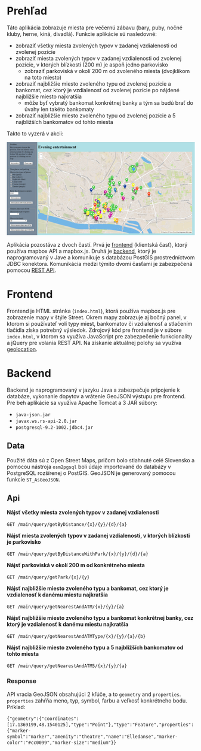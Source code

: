 # Prehľad

Táto aplikácia zobrazuje miesta pre večernú zábavu (bary, puby, nočné kluby, herne, kiná, divadlá). Funkcie aplikácie sú nasledovné:
- zobraziť všetky miesta zvolených typov v zadanej vzdialenosti od zvolenej pozície
- zobraziť miesta zvolených typov v zadanej vzdialenosti od zvolenej pozície, v ktorých blízkosti (200 m) je aspoň jedno parkovisko
	- zobraziť parkoviská v okolí 200 m od zvoleného miesta (dvojklikom na toto miesto)
- zobraziť najbližšie miesto zvoleného typu od zvolenej pozície a bankomat, cez ktorý je vzdialenosť od zvolenej pozície po nájdené najbližšie miesto najkratšia
	- môže byť vybratý bankomat konkrétnej banky a tým sa budú brať do úvahy len takéto bankomaty
- zobraziť najbližšie miesto zvoleného typu od zvolenej pozície a 5 najbližších bankomatov od tohto miesta

Takto to vyzerá v akcii:

![Screenshot](screenshot.PNG)

Aplikácia pozostáva z dvoch častí. Prvá je [frontend](#frontend) (klientská časť), ktorý používa mapbox API a mapbox.js. Druhá je [backend](#backend), ktorý je naprogramovaný v Jave a komunikuje s databázou PostGIS prostredníctvom JDBC konektora. Komunikácia medzi týmito dvomi časťami je zabezpečená pomocou [REST API](#api).

# Frontend

Frontend je HTML stránka (`index.html`), ktorá používa mapbox.js pre zobrazenie mapy v štýle Street. Okrem mapy zobrazuje aj bočný panel, v ktorom si používateľ volí typy miest, bankomatov či vzdialenosť a stlačením tlačidla získa potrebný výsledok. Zdrojový kód pre frontend je v súbore `index.html`, v ktorom sa využíva JavaScript pre zabezpečenie funkcionality a jQuery pre volania REST API. Na získanie aktuálnej polohy sa využíva [geolocation](https://developer.mozilla.org/en-US/docs/Web/API/Geolocation/Using_geolocation).

# Backend

Backend je naprogramovaný v jazyku Java a zabezpečuje pripojenie k databáze, vykonanie dopytov a vrátenie GeoJSON výstupu pre frontend. Pre beh aplikácie sa využíva Apache Tomcat a 3 JAR súbory:
- `java-json.jar`
- `javax.ws.rs-api-2.0.jar`
- `postgresql-9.2-1002.jdbc4.jar`

## Data

Použité dáta sú z Open Street Maps, pričom bolo stiahnuté celé Slovensko a pomocou nástroja `osm2pgsql` boli údaje importované do databázy v PostgreSQL rozšírenej o PostGIS. GeoJSON je generovaný pomocou funkcie `ST_AsGeoJSON`.

## Api

**Nájsť všetky miesta zvolených typov v zadanej vzdialenosti**

`GET /main/query/getByDistance/{x}/{y}/{d}/{a}`

**Nájsť miesta zvolených typov v zadanej vzdialenosti, v ktorých blízkosti je parkovisko**

`GET /main/query/getByDistanceWithPark/{x}/{y}/{d}/{a}`

**Nájsť parkoviská v okolí 200 m od konkrétneho miesta**

`GET /main/query/getPark/{x}/{y}`

**Nájsť najbližšie miesto zvoleného typu a bankomat, cez ktorý je vzdialenosť k danému miestu najkratšia**

`GET /main/query/getNearestAndATM/{x}/{y}/{a}`

**Nájsť najbližšie miesto zvoleného typu a bankomat konkrétnej banky, cez ktorý je vzdialenosť k danému miestu najkratšia**

`GET /main/query/getNearestAndATMType/{x}/{y}/{a}/{b}`

**Nájsť najbližšie miesto zvoleného typu a 5 najbližších bankomatov od tohto miesta**

`GET /main/query/getNearestAndATM5/{x}/{y}/{a}`


### Response

API vracia GeoJSON obsahujúci 2 kľúče, a to `geometry` and `properties`. `properties` zahŕňa meno, typ, symbol, farbu a veľkosť konkrétneho bodu. Príklad:
```
{"geometry":{"coordinates":[17.1369199,48.1540125],"type":"Point"},"type":"Feature","properties":{"marker-symbol":"marker","amenity":"theatre","name":"Elledanse","marker-color":"#cc0099","marker-size":"medium"}}
```